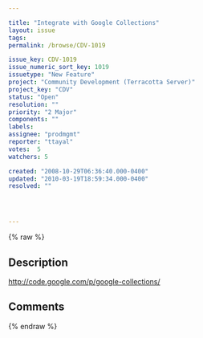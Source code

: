 ```yaml
---

title: "Integrate with Google Collections"
layout: issue
tags: 
permalink: /browse/CDV-1019

issue_key: CDV-1019
issue_numeric_sort_key: 1019
issuetype: "New Feature"
project: "Community Development (Terracotta Server)"
project_key: "CDV"
status: "Open"
resolution: ""
priority: "2 Major"
components: ""
labels: 
assignee: "prodmgmt"
reporter: "ttayal"
votes:  5
watchers: 5

created: "2008-10-29T06:36:40.000-0400"
updated: "2010-03-19T18:59:34.000-0400"
resolved: ""




---
```


{% raw %}

## Description

<div markdown="1" class="description">

http://code.google.com/p/google-collections/

</div>

## Comments



{% endraw %}
